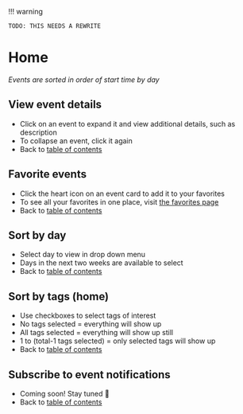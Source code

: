 !!! warning

    TODO: THIS NEEDS A REWRITE

# Home
_Events are sorted in order of start time by day_

## View event details
- Click on an event to expand it and view additional details, such as description
- To collapse an event, click it again
- Back to [table of contents](#table-of-contents)

## Favorite events
- Click the heart icon on an event card to add it to your favorites
- To see all your favorites in one place, visit [the favorites page](#favorites)
- Back to [table of contents](#table-of-contents)

## Sort by day
- Select day to view in drop down menu
- Days in the next two weeks are available to select
- Back to [table of contents](#table-of-contents)

## Sort by tags (home)
- Use checkboxes to select tags of interest
- No tags selected = everything will show up
- All tags selected = everything will show up still
- 1 to (total-1 tags selected) = only selected tags will show up
- Back to [table of contents](#table-of-contents)

## Subscribe to event notifications
- Coming soon! Stay tuned :tada:
- Back to [table of contents](#table-of-contents)

